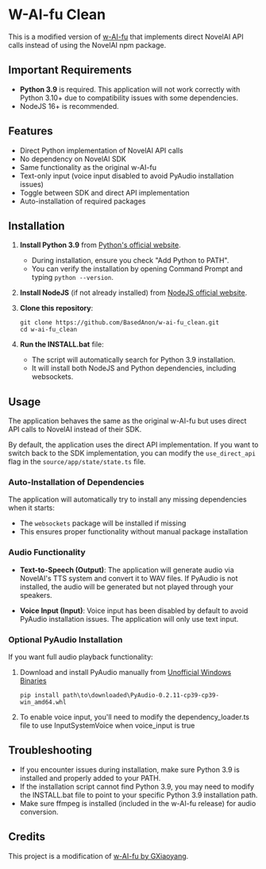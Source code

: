 # W-AI-fu Clean

This is a modified version of [w-AI-fu](https://github.com/GXiaoyang/w-AI-fu_v2) that implements direct NovelAI API calls instead of using the NovelAI npm package.

## Important Requirements

- **Python 3.9** is required. This application will not work correctly with Python 3.10+ due to compatibility issues with some dependencies.
- NodeJS 16+ is recommended.

## Features

- Direct Python implementation of NovelAI API calls
- No dependency on NovelAI SDK
- Same functionality as the original w-AI-fu
- Text-only input (voice input disabled to avoid PyAudio installation issues)
- Toggle between SDK and direct API implementation
- Auto-installation of required packages

## Installation

1. **Install Python 3.9** from [Python's official website](https://www.python.org/downloads/release/python-3913/).
   - During installation, ensure you check "Add Python to PATH".
   - You can verify the installation by opening Command Prompt and typing `python --version`.

2. **Install NodeJS** (if not already installed) from [NodeJS official website](https://nodejs.org/).

3. **Clone this repository**:
   ```
   git clone https://github.com/BasedAnon/w-ai-fu_clean.git
   cd w-ai-fu_clean
   ```

4. **Run the INSTALL.bat** file:
   - The script will automatically search for Python 3.9 installation.
   - It will install both NodeJS and Python dependencies, including websockets.

## Usage

The application behaves the same as the original w-AI-fu but uses direct API calls to NovelAI instead of their SDK.

By default, the application uses the direct API implementation. If you want to switch back to the SDK implementation, you can modify the `use_direct_api` flag in the `source/app/state/state.ts` file.

### Auto-Installation of Dependencies

The application will automatically try to install any missing dependencies when it starts:
- The `websockets` package will be installed if missing
- This ensures proper functionality without manual package installation

### Audio Functionality

- **Text-to-Speech (Output)**: The application will generate audio via NovelAI's TTS system and convert it to WAV files. If PyAudio is not installed, the audio will be generated but not played through your speakers.

- **Voice Input (Input)**: Voice input has been disabled by default to avoid PyAudio installation issues. The application will only use text input.

### Optional PyAudio Installation

If you want full audio playback functionality:

1. Download and install PyAudio manually from [Unofficial Windows Binaries](https://www.lfd.uci.edu/~gohlke/pythonlibs/#pyaudio)
   ```
   pip install path\to\downloaded\PyAudio-0.2.11-cp39-cp39-win_amd64.whl
   ```
2. To enable voice input, you'll need to modify the dependency_loader.ts file to use InputSystemVoice when voice_input is true

## Troubleshooting

- If you encounter issues during installation, make sure Python 3.9 is installed and properly added to your PATH.
- If the installation script cannot find Python 3.9, you may need to modify the INSTALL.bat file to point to your specific Python 3.9 installation path.
- Make sure ffmpeg is installed (included in the w-AI-fu release) for audio conversion.

## Credits

This project is a modification of [w-AI-fu by GXiaoyang](https://github.com/GXiaoyang/w-AI-fu_v2).
